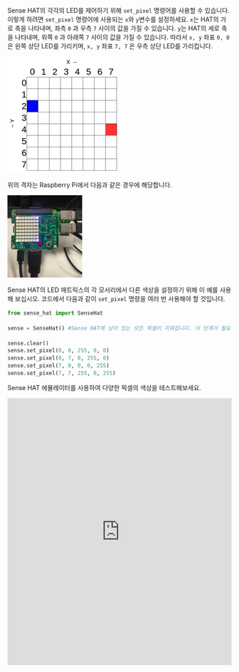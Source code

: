 Sense HAT의 각각의 LED를 제어하기 위해 `set_pixel` 명령어를 사용할 수 있습니다. 이렇게 하려면 `set_pixel` 명령어에 사용되는 `x`와 `y`변수를 설정하세요. `x`는 HAT의 가로 축을 나타내며, 좌측 `0` 과 우측 `7` 사이의 값을 가질 수 있습니다. `y`는 HAT의 세로 축을 나타내며, 위쪽 `0` 과 아래쪽 `7` 사이의 값을 가질 수 있습니다. 따라서 `x, y` 좌표 `0, 0` 은 왼쪽 상단 LED를 가리키며, `x, y` 좌표 `7, 7` 은 우측 상단 LED를 가리킵니다.

![](images/coordinates.png)

위의 격자는 Raspberry Pi에서 다음과 같은 경우에 해당합니다.

![](images/rpicoordinates.png)

Sense HAT의 LED 매트릭스의 각 모서리에서 다른 색상을 설정하기 위해 이 예를 사용해 보십시오. 코드에서 다음과 같이 `set_pixel` 명령을 여러 번 사용해야 할 것입니다.

```python
from sense_hat import SenseHat

sense = SenseHat() #Sense HAT에 남아 있는 모든 픽셀이 지워집니다. 이 단계가 필요하지 않을 수 있으며 언제 추가할 지 선택할 수 있습니다.

sense.clear()
sense.set_pixel(0, 0, 255, 0, 0)
sense.set_pixel(0, 7, 0, 255, 0)
sense.set_pixel(7, 0, 0, 0, 255)
sense.set_pixel(7, 7, 255, 0, 255)
```

Sense HAT 에뮬레이터를 사용하여 다양한 픽셀의 색상을 테스트해보세요. 

<iframe src="https://trinket.io/embed/python/78c2595904" width="100%" height="600" frameborder="0" marginwidth="0" marginheight="0" allowfullscreen mark="crwd-mark"></iframe>
